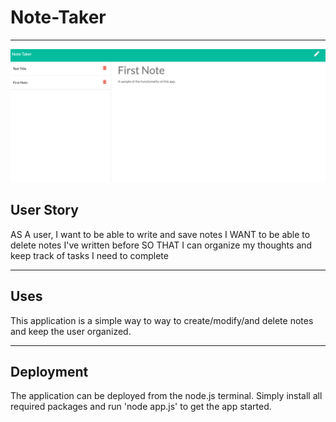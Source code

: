 # Note-Taker

<hr>

<img src="https://github.com/jcbpetersen1995/Note-Taker/blob/master/Screen%20Shot%202020-03-14%20at%201.15.19%20PM.png?raw=true" alt="Screenshot of app">

## User Story
AS A user, I want to be able to write and save notes
I WANT to be able to delete notes I've written before
SO THAT I can organize my thoughts and keep track of tasks I need to complete
<hr>

## Uses
This application is a simple way to way to create/modify/and delete notes and keep the user organized.
<hr>

## Deployment
The application can be deployed from the node.js terminal. Simply install all required packages and run 'node app.js' to get the app started.
